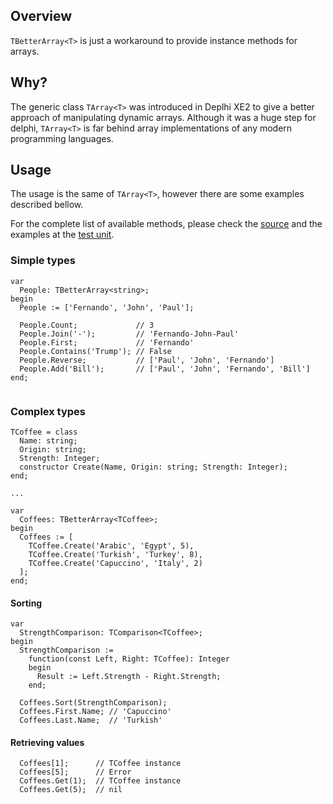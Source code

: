## Overview
`TBetterArray<T>` is just a workaround to provide instance methods for arrays.

## Why?
The generic class `TArray<T>` was introduced in Deplhi XE2 to give a better approach of manipulating dynamic arrays. 
Although it was a huge step for delphi, `TArray<T>` is far behind array implementations of any modern programming languages.

## Usage
The usage is the same of `TArray<T>`, however there are some examples described bellow.

For the complete list of available methods, please check the [source](https://github.com/fernand-o/delphi-better-array/blob/master/BetterArray.pas#L29) and the examples at the [test unit](https://github.com/fernand-o/delphi-better-array/blob/master/tests/BetterArrayTests.pas).

### Simple types
```[delphi]
var
  People: TBetterArray<string>;
begin
  People := ['Fernando', 'John', 'Paul'];
  
  People.Count;             // 3
  People.Join('-');         // 'Fernando-John-Paul'
  People.First;             // 'Fernando'  
  People.Contains('Trump'); // False
  People.Reverse;           // ['Paul', 'John', 'Fernando']  
  People.Add('Bill');       // ['Paul', 'John', 'Fernando', 'Bill']
end;
  
```

### Complex types
```[delphi]
TCoffee = class
  Name: string;  
  Origin: string;
  Strength: Integer;  
  constructor Create(Name, Origin: string; Strength: Integer);
end;

...

var 
  Coffees: TBetterArray<TCoffee>;
begin
  Coffees := [
    TCoffee.Create('Arabic', 'Egypt', 5),  
    TCoffee.Create('Turkish', 'Turkey', 8),
    TCoffee.Create('Capuccino', 'Italy', 2)
  ];  
end;  
```

#### Sorting
```[delphi]
var
  StrengthComparison: TComparison<TCoffee>;
begin
  StrengthComparison := 
    function(const Left, Right: TCoffee): Integer
    begin
      Result := Left.Strength - Right.Strength;
    end;  
    
  Coffees.Sort(StrengthComparison);
  Coffees.First.Name; // 'Capuccino'
  Coffees.Last.Name;  // 'Turkish'  
```

#### Retrieving values
```[delphi]
  Coffees[1];      // TCoffee instance
  Coffees[5];      // Error
  Coffees.Get(1);  // TCoffee instance
  Coffees.Get(5);  // nil
```
